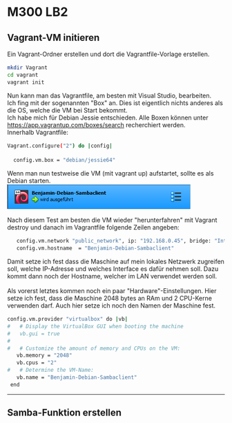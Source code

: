 # M300 LB2 
## Vagrant-VM initieren
Ein Vagrant-Ordner erstellen und dort die Vagrantfile-Vorlage erstellen.
```bash
mkdir Vagrant
cd vagrant
vagrant init
```

Nun kann man das Vagrantfile, am besten mit Visual Studio, bearbeiten. <br>
Ich fing mit der sogenannten "Box" an. Dies ist eigentlich nichts anderes als die OS, welche die VM bei Start bekommt. <br>
Ich habe mich für Debian Jessie entschieden. Alle Boxen können unter https://app.vagrantup.com/boxes/search recherchiert werden.<br>
Innerhalb Vagrantfile:
```bash
Vagrant.configure("2") do |config|

  config.vm.box = "debian/jessie64"

```
Wenn man nun testweise die VM (mit vagrant up) aufstartet, sollte es als Debian starten.<br>
![Erstes Vagrant up](Dokumentation-data/first_vagrant_up.png)

Nach diesem Test am besten die VM wieder "herunterfahren" mit Vagrant destroy und danach im Vagrantfile folgende Zeilen angeben:
```bash
   config.vm.network "public_network", ip: "192.168.0.45", bridge: "Intel(R) I211 Gigabit Network Connection"
   config.vm.hostname  = "Benjamin-Debian-Sambaclient"
```
Damit setze ich fest dass die Maschine auf mein lokales Netzwerk zugreifen soll, welche IP-Adresse und welches Interface es dafür nehmen soll. Dazu kommt dann noch der Hostname, welcher im LAN verwendet werden soll.<br>
<br>
Als vorerst letztes kommen noch ein paar "Hardware"-Einstellungen. Hier setze ich fest, dass die Maschine 2048 bytes an RAm und 2 CPU-Kerne verwenden darf. Auch hier setze ich noch den Namen der Maschine fest.
```bash
config.vm.provider "virtualbox" do |vb|
#   # Display the VirtualBox GUI when booting the machine
#   vb.gui = true
#
#   # Customize the amount of memory and CPUs on the VM:
   vb.memory = "2048"
   vb.cpus = "2"
#   # Determine the VM-Name:
   vb.name = "Benjamin-Debian-Sambaclient"
 end
```

---
## Samba-Funktion erstellen
